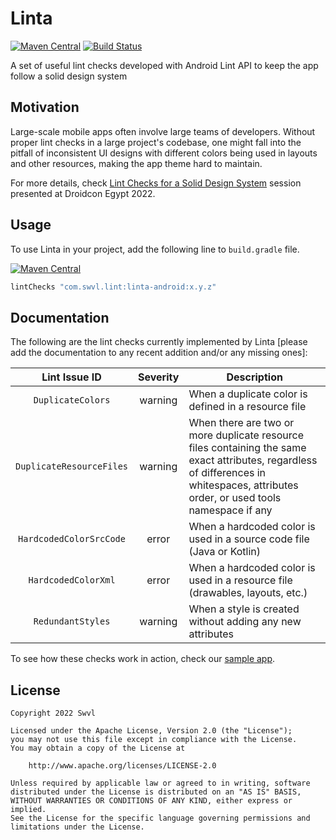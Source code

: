 # Linta

[![Maven Central](https://img.shields.io/maven-central/v/com.swvl.lint/linta-android.svg)](https://mvnrepository.com/artifact/com.swvl.lint/linta-android)
[![Build Status](https://app.bitrise.io/app/88ca7b673ed9bb00/status.svg?token=OqjTeLBPuw0W-T1jD9ADNw&branch=main)](https://app.bitrise.io/app/88ca7b673ed9bb00)

A set of useful lint checks developed with Android Lint API to keep the app follow a solid design system

## Motivation

Large-scale mobile apps often involve large teams of developers. Without proper lint checks in a large project's codebase, one might fall into the pitfall of inconsistent UI designs with different colors being used in layouts and other resources, making the app theme hard to maintain.

For more details, check [Lint Checks for a Solid Design System](https://docs.google.com/presentation/d/1aDEtm2UE2OoRO59Pt8fb4S43iM79BFncj0pR57WVEvw) session presented at Droidcon Egypt 2022.

## Usage

To use Linta in your project, add the following line to `build.gradle` file.

[![Maven Central](https://img.shields.io/maven-central/v/com.swvl.lint/linta-android.svg)](https://mvnrepository.com/artifact/com.swvl.lint/linta-android)

```groovy
lintChecks "com.swvl.lint:linta-android:x.y.z"
```

## Documentation

The following are the lint checks currently implemented by Linta [please add the documentation to any recent addition and/or any missing ones]:

| Lint Issue ID           |    Severity   | Description                                                                                            |
|:-----------------------:|:-------------:|--------------------------------------------------------------------------------------------------------|
| `DuplicateColors`       |    warning    | When a duplicate color is defined in a resource file                                                   |
| `DuplicateResourceFiles`|    warning    | When there are two or more duplicate resource files containing the same exact attributes, regardless of differences in whitespaces, attributes order, or used tools namespace if any |
| `HardcodedColorSrcCode` |     error     | When a hardcoded color is used in a source code file (Java or Kotlin)                                  |
| `HardcodedColorXml`     |     error     | When a hardcoded color is used in a resource file (drawables, layouts, etc.)                           |
| `RedundantStyles`       |    warning    | When a style is created without adding any new attributes                                              |

To see how these checks work in action, check our [sample app](https://github.com/swvl/linta/tree/main/sample).

## License

```
Copyright 2022 Swvl

Licensed under the Apache License, Version 2.0 (the "License");
you may not use this file except in compliance with the License.
You may obtain a copy of the License at

    http://www.apache.org/licenses/LICENSE-2.0

Unless required by applicable law or agreed to in writing, software
distributed under the License is distributed on an "AS IS" BASIS,
WITHOUT WARRANTIES OR CONDITIONS OF ANY KIND, either express or implied.
See the License for the specific language governing permissions and
limitations under the License.
```
